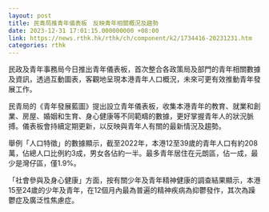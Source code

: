 ```yaml
---
layout: post
title: 民青局推青年儀表板　反映青年相關概況及趨勢
date: 2023-12-31 17:01:15.000000000 +08:00
link: https://news.rthk.hk/rthk/ch/component/k2/1734416-20231231.htm
categories: rthk
---
```


民政及青年事務局今日推出青年儀表板，首次整合各政策局及部門的青年相關數據及資訊，透過互動圖表，客觀地呈現本港青年人口概況，未來可更有效推動青年發展工作。

民青局的《青年發展藍圖》提出設立青年儀表板，收集本港青年的教育、就業和創業、房屋、婚姻和生育、身心健康等不同範疇的數據，更好掌握青年人的狀況脈搏。儀表板會持續定期更新，以反映與青年人有關的最新情況及趨勢。

舉例「人口特徵」的數據顯示，截至2022年，本港12至39歲的青年人口有約208萬，佔總人口比例約3成，男女各佔約一半。最多青年居住在元朗區，佔一成，最少是灣仔區，僅1.9%。

「社會參與及身心健康」方面，按有關少年及青年精神健康的調查結果顯示，本港15至24歲的少年及青年，在12個月內最為普遍的精神疾病為抑鬱發作，其次為躁鬱症及廣泛性焦慮症。
